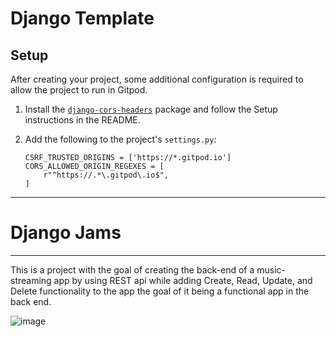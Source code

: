 # Django Template
## Setup
After creating your project, some additional configuration is required to allow the project to run in Gitpod.

1. Install the [`django-cors-headers`](https://pypi.org/project/django-cors-headers/) package and follow the Setup instructions in the README.

1. Add the following to the project's `settings.py`:
    ```
    CSRF_TRUSTED_ORIGINS = ['https://*.gitpod.io']
    CORS_ALLOWED_ORIGIN_REGEXES = [
        r"^https://.*\.gitpod\.io$",
    ]
    ```

----    
# Django Jams
----
This is a project with the goal of creating the back-end of a music-streaming app by using REST api 
while adding Create, Read, Update, and Delete functionality to the app the goal of it being a functional 
app in the back end.

![image](https://user-images.githubusercontent.com/111811657/202031854-bdf6b819-fc29-439b-95a6-febb34fcabe8.png)
